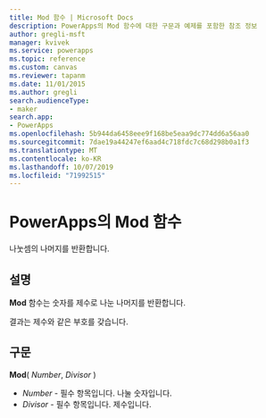 ```yaml
---
title: Mod 함수 | Microsoft Docs
description: PowerApps의 Mod 함수에 대한 구문과 예제를 포함한 참조 정보
author: gregli-msft
manager: kvivek
ms.service: powerapps
ms.topic: reference
ms.custom: canvas
ms.reviewer: tapanm
ms.date: 11/01/2015
ms.author: gregli
search.audienceType:
- maker
search.app:
- PowerApps
ms.openlocfilehash: 5b944da6458eee9f168be5eaa9dc774dd6a56aa0
ms.sourcegitcommit: 7dae19a44247ef6aad4c718fdc7c68d298b0a1f3
ms.translationtype: MT
ms.contentlocale: ko-KR
ms.lasthandoff: 10/07/2019
ms.locfileid: "71992515"
---
```

# <a name="mod-function-in-powerapps"></a>PowerApps의 Mod 함수
나눗셈의 나머지를 반환합니다.

## <a name="description"></a>설명
**Mod** 함수는 숫자를 제수로 나눈 나머지를 반환합니다.

결과는 제수와 같은 부호를 갖습니다.

## <a name="syntax"></a>구문
**Mod**( *Number*, *Divisor* )

* *Number* - 필수 항목입니다. 나눌 숫자입니다.
* *Divisor* - 필수 항목입니다.  제수입니다.

